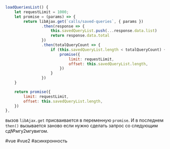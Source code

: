 ```javascript
loadQueriesList() {
	let requestLimit = 1000;
	let promise = (params) => {
		return libAjax.get(`calls/saved-queries`, { params })
				.then(response => {
					this.savedQueryList.push(...response.data.list)
					return response.data.total
				})
				.then(totalQueryCount => {
					if (this.savedQueryList.length < totalQueryCount) {
						promise({
							limit: requestLimit,
							offset: this.savedQueryList.length,
						})
					}
				})
	}

	return promise({
		limit: requestLimit,
		offset: this.savedQueryList.length,
	})
},
```
вызов `libAjax.get` присваивается в переменную `promise`. И в последнем `then()` вызывается заново если нужно сделать запрос  со следующим сд№мгу2мгувигом.

#vue #vue2 #асинхронность 